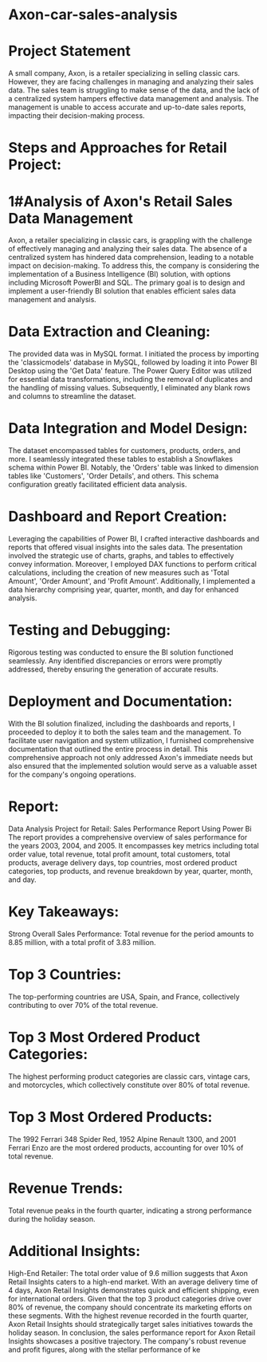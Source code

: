 # Axon-car-sales-analysis

# Project Statement
   A small company, Axon, is a retailer specializing in selling classic cars. However, they are facing challenges in managing and analyzing their sales data. The sales team is struggling to make sense of the data, and the lack of a centralized system hampers effective data management and analysis. The management is unable to access accurate and up-to-date sales reports, impacting their decision-making process.
   
  
# Steps and Approaches for Retail Project:
# 1#Analysis of Axon's Retail Sales Data Management
Axon, a retailer specializing in classic cars, is grappling with the challenge of effectively managing and 
analyzing their sales data. The absence of a centralized system has hindered data comprehension, 
leading to a notable impact on decision-making. To address this, the company is considering the 
implementation of a Business Intelligence (BI) solution, with options including Microsoft PowerBI 
and SQL. The primary goal is to design and implement a user-friendly BI solution that enables 
efficient sales data management and analysis.
# Data Extraction and Cleaning:
The provided data was in MySQL format. I initiated the process by importing the 'classicmodels' 
database in MySQL, followed by loading it into Power BI Desktop using the 'Get Data' feature. The 
Power Query Editor was utilized for essential data transformations, including the removal of 
duplicates and the handling of missing values. Subsequently, I eliminated any blank rows and 
columns to streamline the dataset.
# Data Integration and Model Design:
The dataset encompassed tables for customers, products, orders, and more. I seamlessly integrated 
these tables to establish a Snowflakes schema within Power BI. Notably, the 'Orders' table was 
linked to dimension tables like 'Customers', 'Order Details', and others. This schema configuration 
greatly facilitated efficient data analysis.
# Dashboard and Report Creation:
Leveraging the capabilities of Power BI, I crafted interactive dashboards and reports that offered 
visual insights into the sales data. The presentation involved the strategic use of charts, graphs, and 
tables to effectively convey information. Moreover, I employed DAX functions to perform critical 
calculations, including the creation of new measures such as 'Total Amount', 'Order Amount', and 
'Profit Amount'. Additionally, I implemented a data hierarchy comprising year, quarter, month, and 
day for enhanced analysis.
# Testing and Debugging:
Rigorous testing was conducted to ensure the BI solution functioned seamlessly. Any identified 
discrepancies or errors were promptly addressed, thereby ensuring the generation of accurate 
results.
# Deployment and Documentation:
With the BI solution finalized, including the dashboards and reports, I proceeded to deploy it to both 
the sales team and the management. To facilitate user navigation and system utilization, I furnished 
comprehensive documentation that outlined the entire process in detail.
This comprehensive approach not only addressed Axon's immediate needs but also ensured that the 
implemented solution would serve as a valuable asset for the company's ongoing operations.
# Report:
Data Analysis Project for Retail: Sales Performance Report Using 
Power Bi
The report provides a comprehensive overview of sales performance for the years 2003, 2004, and 
2005. It encompasses key metrics including total order value, total revenue, total profit amount, 
total customers, total products, average delivery days, top countries, most ordered product 
categories, top products, and revenue breakdown by year, quarter, month, and day.
# Key Takeaways:
Strong Overall Sales Performance:
Total revenue for the period amounts to 8.85 million, with a total profit of 3.83 million.
# Top 3 Countries:
The top-performing countries are USA, Spain, and France, collectively contributing to over 70% of 
the total revenue.
# Top 3 Most Ordered Product Categories:
The highest performing product categories are classic cars, vintage cars, and motorcycles, which 
collectively constitute over 80% of total revenue.
# Top 3 Most Ordered Products:
The 1992 Ferrari 348 Spider Red, 1952 Alpine Renault 1300, and 2001 Ferrari Enzo are the most 
ordered products, accounting for over 10% of total revenue.
# Revenue Trends:
Total revenue peaks in the fourth quarter, indicating a strong performance during the holiday 
season.
# Additional Insights:
High-End Retailer:
The total order value of 9.6 million suggests that Axon Retail Insights caters to a high-end market.
With an average delivery time of 4 days, Axon Retail Insights demonstrates quick and efficient 
shipping, even for international orders.
Given that the top 3 product categories drive over 80% of revenue, the company should concentrate 
its marketing efforts on these segments.
With the highest revenue recorded in the fourth quarter, Axon Retail Insights should strategically 
target sales initiatives towards the holiday season.
In conclusion, the sales performance report for Axon Retail Insights showcases a positive trajectory. 
The company's robust revenue and profit figures, along with the stellar performance of ke
